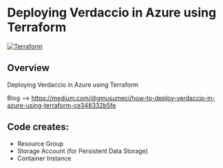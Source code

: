 # Deploying Verdaccio in Azure using Terraform
[![Terraform](https://img.shields.io/badge/terraform-v1.11+-blue.svg)](https://www.terraform.io/downloads.html)

## Overview

Deploying Verdaccio in Azure using Terraform

Blog --> https://medium.com/@gmusumeci/how-to-deploy-verdaccio-in-azure-using-terraform-ce348332b5fe

## Code creates:

- Resource Group
- Storage Account (for Persistent Data Storage)
- Container Instance

